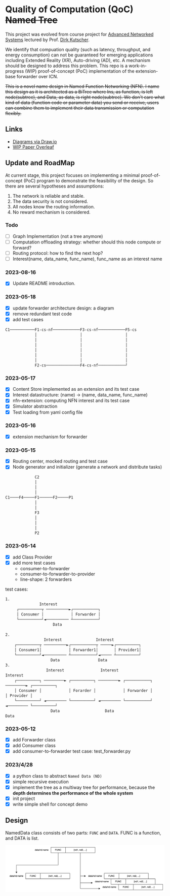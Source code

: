 # Quality of Computation (QoC) ~~Named Tree~~

This project was evolved from course project for [Advanced Networked Systems](todo) lectured by Prof. [Dirk Kutscher](https://dirk-kutscher.info).

We identify that compuation quality (such as latency, throughput, and energy consumption) can not be guaranteed for emerging applications including Extended Reality (XR), Auto-driving (AD), etc. A mechanism should be designed to address this problem. This repo is a work-in-progress (WIP) proof-of-concept (PoC) implementation of the extension-base forwarder over ICN.

~~This is a novel name design in Named Function Networking (NFN). I name this design as it is architected as a BiTree where Ins, as function, is left node(subtree), and Data, as data,
is right node(subtree). We don't care what kind of data (function code or parameter data) you send or receive, users can combine them to implement their data transmission or computation flexibly.~~

## Links

* [Diagrams via Draw.io](https://app.diagrams.net/#G1nzmcPVBrSF1JE2lbRq35dAeH8vkFOqjQ)
* [WIP Paper Overleaf](https://www.overleaf.com/project/642da214b9f6e358612b8dc2)

## Update and RoadMap

At current stage, this project focuses on implementing a minimal proof-of-concept (PoC) program
to demonstrate the feasibility of the design. So there are several hypotheses and assumptions:

1. The network is reliable and stable.
2. The data security is not considered.
3. All nodes know the routing information.
4. No reward mechanism is considered.

### Todo

- [ ] Graph Implementation (not a tree anymore)
- [ ] Computation offloading strategy: whether should this node compute or forward?
- [ ] Routing protocol: how to find the next hop?
- [ ] Interest(name, data_name, func_name), func_name as an interest name

### 2023-08-16

- [x] Update README introduction.

### 2023-05-18

- [x] update forwarder architecture design: a diagram
- [x] remove redundant test code
- [x] add test cases

```
C1───────────F1-cs-nf────────────F3-cs-nf────────────F5-cs
             │                   │                   │
             │                   │                   │
             │                   │                   │
             │                   │                   │
             │                   │                   │
             │                   │                   │
             F2-cs───────────────F4-cs-nf────────────┘

```

### 2023-05-17

- [x] Content Store implemented as an extension and its test case
- [x] Interest datastructure: (name) -> (name, data_name, func_name)
- [x] nfn-extension: computing NFN interest and its test case
- [x] Simulator abstraction
- [x] Test loading from yaml config file

### 2023-05-16

- [x] extension mechanism for forwarder

### 2023-05-15

- [x] Routing center, mocked routing and test case
- [x] Node generator and initializer (generate a network and distribute tasks)

```
             C2
             │
             │
             │
C1────F4─────F1──────F2─────P1
             │
             │
             F3
             │
             │
             │
             P2
```

### 2023-05-14

- [x] add Class Provider
- [x] add more test cases
    - consumer-to-forwarder
    - consumer-to-forwarder-to-provider
    - line-shape: 2 forwarders

test cases:

```
1.
               Interest
     ┌──────────┬ ──────────►┌───────────┐
     │ Consumer │            │ Forwarder │
     └──────────┘◄────────── ┴───────────┘
                     Data

2.
                 Interest               Interest
    ┌──────────┬ ──────────►┌───────────┬ ─────►┌──────────┐
    │ Consumer1│            │ Forwarder1│       │ Provider1│
    └──────────┘◄────────── ┴───────────┘◄───── ┴──────────┘
                    Data                 Data
3.
                  Interest                Interest                 Interest
    ┌──────────┐ ─────────► ┌──────────┐ ─────────► ┌───────────┐ ─────────► ┌──────────┐
    │ Consumer │            │ Forarder │            │ Forwarder │            │ Provider │
    └──────────┘ ◄───────── └──────────┘ ◄───────── └───────────┘ ◄───────── └──────────┘
                    Data                    Data                     Data
```

### 2023-05-12

- [x] add Forwarder class
- [x] add Consumer class
- [x] add consumer-to-forwarder test case: test_forwarder.py

### 2023/4/28

- [x] a python class to abstract `Named Data (ND)`
- [x] simple recursive execution
- [x] implement the tree as a multiway tree for performance, because the **depth determines the
  performance of the whole system**
- [x] init project
- [x] write simple shell for concept demo

## Design

NamedData class consists of two parts: `FUNC` and `DATA`.
FUNC is a function, and DATA is list.

![img.png](assets/named-data-class-structure.png)